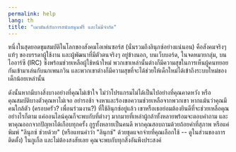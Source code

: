 ```yaml
---
permalink: help
lang: th
title: "เมามันส์กับการสนับสนุนฟรี และไม่มีจำกัด"
---
```


หนึ่งในสุดยอดขุมสมบัติในโลกของสังคมโอเพ่นซอร์ส (นั่นรวมถึงลินุกซ์อย่างแน่นอน) คือสังคมจริงๆ แท้ๆ ของบรรดาผู้ใช้งาน และผู้พัฒนาที่มีตัวตนจริงๆ อยู่ข้างนอก, บนเว็บบอร์ด, ในจดหมายกลุ่ม, บนไออาร์ซี (IRC) ซึ่งพร้อมช่วยเหลือผู้ใช้หน้าใหม่ พวกเขาเหล่านั้นต่างก็มีความสุขในการเห็นผู้คนทยอยกันเข้ามาเล่นกับนกเพนกวิน และพวกเขาต่างก็มีความสุขที่จะได้ช่วยให้เด็กใหม่ได้เข้าถึงระบบใหม่ของเด็กน้อยเหล่านั้น

ดังนั้นหากมีบางสิ่งบางอย่างที่คุณไม่เข้าใจ ไม่ว่าโปรแกรมไม่ได้เป็นไปอย่างที่คุณคาดหวัง หรือคุณสมบัติบางตัวคุณหาไม่เจอ อย่ารอช้า จงหาและร้องขอความช่วยเหลือจากพวกเขา หากแม้นว่าคุณมีคนใกล้ตัว (ครอบครัว? เพื่อนร่วมงาน?) ที่ใช้ลินุกซ์อยู่แล้ว เขาหรือเธอย่อมต้องยินดีที่จะช่วยเหลือคุณ อย่างไรก็ตาม แค่ออนไลน์คุณก็จะพบกับที่ต่างๆ มากมายที่เหล่าผู้กล้าทั้งหลายพร้อมจะตอบคำถาม และพาคุณออกจากปัญหาได้เกือบทุกครั้ง กูรูทั้งหลายเป็นคนดี หากคุณสอบถามด้วยถ้อยคำที่สุภาพ หรือแค่พิมพ์ "ลินุกซ์ ช่วยด้วย" (หรือแทนคำว่า "ลินุกซ์" ด้วยชุดแจกจ่ายที่คุณเลือกใช้ -- ดูในส่วนของการติดตั้ง) ในกูเกิ้ล และไม่ต้องสงสัยเลย คุณจะพบกับทุกสิ่งอันพึงประสงค์




